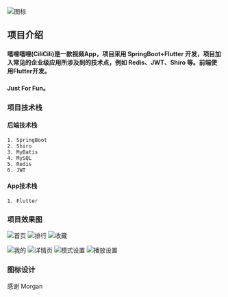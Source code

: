 
![图标](https://github-1304799125.cos.ap-beijing.myqcloud.com/video/cilicili_icon.png)
## 项目介绍

#### 嘻哩嘻哩(CiliCili)是一款视频App，项目采用 SpringBoot+Flutter 开发，项目加入常见的企业级应用所涉及到的技术点，例如 Redis、JWT、Shiro 等。前端使用Flutter开发。
#### Just For Fun。



### 项目技术栈

#### 后端技术栈

```text
1. SpringBoot
2. Shiro
3. MyBatis
4. MySQL
5. Redis
6. JWT
```

#### App技术栈

```text
1. Flutter
```

### 项目效果图

![首页](https://github.com/VincentTung/CiliCili/blob/main/art/WechatIMG76.jpeg)
![排行](https://github.com/VincentTung/CiliCili/blob/main/art/WechatIMG74.jpeg)
![收藏](https://github.com/VincentTung/CiliCili/blob/main/art/WechatIMG73.jpeg)

![我的](https://github.com/VincentTung/CiliCili/blob/main/art/WechatIMG77.jpeg)
![详情页](https://github.com/VincentTung/CiliCili/blob/master/art/WechatIMG78.jpeg)
![模式设置](https://github-1304799125.cos.ap-beijing.myqcloud.com/video/WechatIMG101.jpeg)
![播放设置](https://github-1304799125.cos.ap-beijing.myqcloud.com/video/WechatIMG102.jpeg)

### 图标设计
感谢 Morgan



